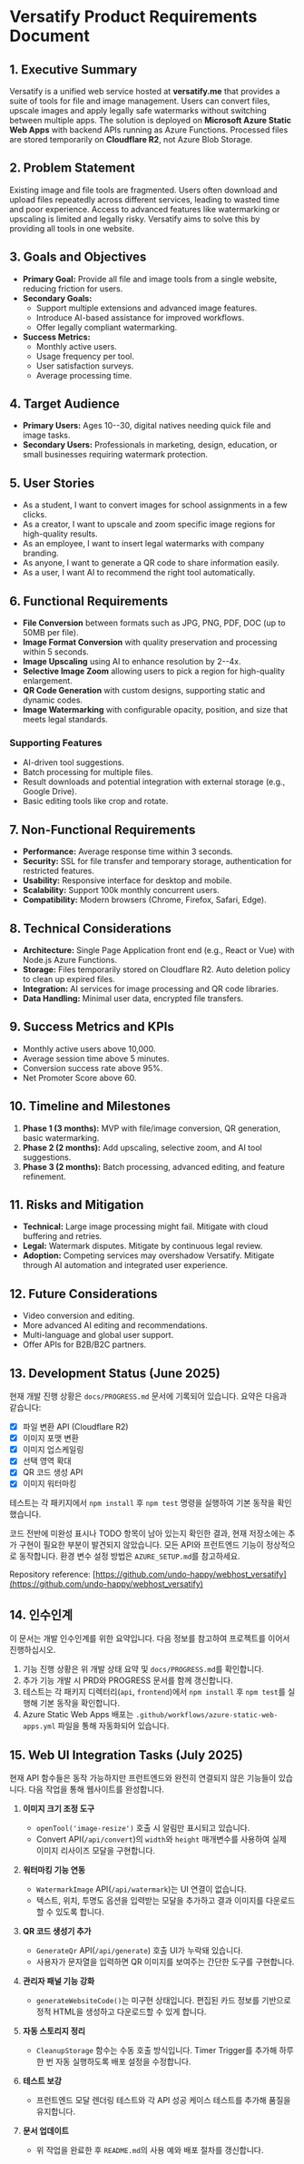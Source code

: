 # Versatify Product Requirements Document

## 1. Executive Summary
Versatify is a unified web service hosted at **versatify.me** that provides a suite of tools for file and image management. Users can convert files, upscale images and apply legally safe watermarks without switching between multiple apps. The solution is deployed on **Microsoft Azure Static Web Apps** with backend APIs running as Azure Functions. Processed files are stored temporarily on **Cloudflare R2**, not Azure Blob Storage.

## 2. Problem Statement
Existing image and file tools are fragmented. Users often download and upload files repeatedly across different services, leading to wasted time and poor experience. Access to advanced features like watermarking or upscaling is limited and legally risky. Versatify aims to solve this by providing all tools in one website.

## 3. Goals and Objectives
- **Primary Goal:** Provide all file and image tools from a single website, reducing friction for users.
- **Secondary Goals:**
  - Support multiple extensions and advanced image features.
  - Introduce AI-based assistance for improved workflows.
  - Offer legally compliant watermarking.
- **Success Metrics:**
  - Monthly active users.
  - Usage frequency per tool.
  - User satisfaction surveys.
  - Average processing time.

## 4. Target Audience
- **Primary Users:** Ages 10--30, digital natives needing quick file and image tasks.
- **Secondary Users:** Professionals in marketing, design, education, or small businesses requiring watermark protection.

## 5. User Stories
- As a student, I want to convert images for school assignments in a few clicks.
- As a creator, I want to upscale and zoom specific image regions for high-quality results.
- As an employee, I want to insert legal watermarks with company branding.
- As anyone, I want to generate a QR code to share information easily.
- As a user, I want AI to recommend the right tool automatically.

## 6. Functional Requirements
- **File Conversion** between formats such as JPG, PNG, PDF, DOC (up to 50MB per file).
- **Image Format Conversion** with quality preservation and processing within 5 seconds.
- **Image Upscaling** using AI to enhance resolution by 2--4x.
- **Selective Image Zoom** allowing users to pick a region for high-quality enlargement.
- **QR Code Generation** with custom designs, supporting static and dynamic codes.
- **Image Watermarking** with configurable opacity, position, and size that meets legal standards.

### Supporting Features
- AI-driven tool suggestions.
- Batch processing for multiple files.
- Result downloads and potential integration with external storage (e.g., Google Drive).
- Basic editing tools like crop and rotate.

## 7. Non-Functional Requirements
- **Performance:** Average response time within 3 seconds.
- **Security:** SSL for file transfer and temporary storage, authentication for restricted features.
- **Usability:** Responsive interface for desktop and mobile.
- **Scalability:** Support 100k monthly concurrent users.
- **Compatibility:** Modern browsers (Chrome, Firefox, Safari, Edge).

## 8. Technical Considerations
- **Architecture:** Single Page Application front end (e.g., React or Vue) with Node.js Azure Functions.
- **Storage:** Files temporarily stored on Cloudflare R2. Auto deletion policy to clean up expired files.
- **Integration:** AI services for image processing and QR code libraries.
- **Data Handling:** Minimal user data, encrypted file transfers.

## 9. Success Metrics and KPIs
- Monthly active users above 10,000.
- Average session time above 5 minutes.
- Conversion success rate above 95%.
- Net Promoter Score above 60.

## 10. Timeline and Milestones
1. **Phase 1 (3 months):** MVP with file/image conversion, QR generation, basic watermarking.
2. **Phase 2 (2 months):** Add upscaling, selective zoom, and AI tool suggestions.
3. **Phase 3 (2 months):** Batch processing, advanced editing, and feature refinement.

## 11. Risks and Mitigation
- **Technical:** Large image processing might fail. Mitigate with cloud buffering and retries.
- **Legal:** Watermark disputes. Mitigate by continuous legal review.
- **Adoption:** Competing services may overshadow Versatify. Mitigate through AI automation and integrated user experience.

## 12. Future Considerations
- Video conversion and editing.
- More advanced AI editing and recommendations.
- Multi-language and global user support.
- Offer APIs for B2B/B2C partners.

## 13. Development Status (June 2025)
현재 개발 진행 상황은 `docs/PROGRESS.md` 문서에 기록되어 있습니다. 요약은 다음과 같습니다:

- [x] 파일 변환 API (Cloudflare R2)
- [x] 이미지 포맷 변환
- [x] 이미지 업스케일링
- [x] 선택 영역 확대
- [x] QR 코드 생성 API
- [x] 이미지 워터마킹

테스트는 각 패키지에서 `npm install` 후 `npm test` 명령을 실행하여 기본 동작을 확인했습니다.

코드 전반에 미완성 표시나 TODO 항목이 남아 있는지 확인한 결과, 현재 저장소에는 추가 구현이 필요한 부분이 발견되지 않았습니다. 모든 API와 프런트엔드 기능이 정상적으로 동작합니다. 환경 변수 설정 방법은 `AZURE_SETUP.md`를 참고하세요.

Repository reference: [https://github.com/undo-happy/webhost_versatify](https://github.com/undo-happy/webhost_versatify)

## 14. 인수인계
이 문서는 개발 인수인계를 위한 요약입니다. 다음 정보를 참고하여 프로젝트를 이어서 진행하십시오.

1. 기능 진행 상황은 위 개발 상태 요약 및 `docs/PROGRESS.md`를 확인합니다.
2. 추가 기능 개발 시 PRD와 PROGRESS 문서를 함께 갱신합니다.
3. 테스트는 각 패키지 디렉터리(`api`, `frontend`)에서 `npm install` 후 `npm test`를 실행해 기본 동작을 확인합니다.
4. Azure Static Web Apps 배포는 `.github/workflows/azure-static-web-apps.yml` 파일을 통해 자동화되어 있습니다.

## 15. Web UI Integration Tasks (July 2025)
현재 API 함수들은 동작 가능하지만 프런트엔드와 완전히 연결되지 않은 기능들이 있습니다. 다음 작업을 통해 웹사이트를 완성합니다.

1. **이미지 크기 조정 도구**
   - `openTool('image-resize')` 호출 시 알림만 표시되고 있습니다.
   - Convert API(`/api/convert`)의 `width`와 `height` 매개변수를 사용하여 실제 이미지 리사이즈 모달을 구현합니다.

2. **워터마킹 기능 연동**
   - `WatermarkImage` API(`/api/watermark`)는 UI 연결이 없습니다.
   - 텍스트, 위치, 투명도 옵션을 입력받는 모달을 추가하고 결과 이미지를 다운로드할 수 있도록 합니다.

3. **QR 코드 생성기 추가**
   - `GenerateQr` API(`/api/generate`) 호출 UI가 누락돼 있습니다.
   - 사용자가 문자열을 입력하면 QR 이미지를 보여주는 간단한 도구를 구현합니다.

4. **관리자 패널 기능 강화**
   - `generateWebsiteCode()`는 미구현 상태입니다. 편집된 카드 정보를 기반으로 정적 HTML을 생성하고 다운로드할 수 있게 합니다.

5. **자동 스토리지 정리**
   - `CleanupStorage` 함수는 수동 호출 방식입니다. Timer Trigger를 추가해 하루 한 번 자동 실행하도록 배포 설정을 수정합니다.

6. **테스트 보강**
   - 프런트엔드 모달 렌더링 테스트와 각 API 성공 케이스 테스트를 추가해 품질을 유지합니다.

7. **문서 업데이트**
   - 위 작업을 완료한 후 `README.md`의 사용 예와 배포 절차를 갱신합니다.


